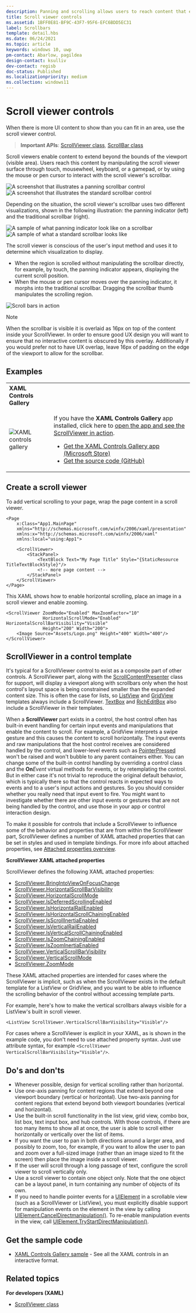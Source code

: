 ```yaml
---
description: Panning and scrolling allows users to reach content that extends beyond the bounds of the screen.
title: Scroll viewer controls
ms.assetid: 1BFF0E81-BF9C-43F7-95F6-EFC6BDD5EC31
label: Scrollbars
template: detail.hbs
ms.date: 06/24/2021
ms.topic: article
keywords: windows 10, uwp
pm-contact: Abarlow, pagildea
design-contact: ksulliv
dev-contact: regisb
doc-status: Published
ms.localizationpriority: medium
ms.collection: windows11
---
```

# Scroll viewer controls



When there is more UI content to show than you can fit in an area, use the scroll viewer control.

> **Important APIs**: [ScrollViewer class](/uwp/api/Windows.UI.Xaml.Controls.ScrollViewer), [ScrollBar class](/uwp/api/windows.ui.xaml.controls.primitives.scrollbar)

Scroll viewers enable content to extend beyond the bounds of the viewport (visible area). Users reach this content by manipulating the scroll viewer surface through touch, mousewheel, keyboard, or a gamepad, or by using the mouse or pen cursor to interact with the scroll viewer's scrollbar.

![A screenshot that illustrates a panning scrollbar control](images/scrollbar-panning-1.png)
![A screenshot that illustrates the standard scrollbar control](images/scrollBar-standard-1.png)

Depending on the situation, the scroll viewer's scrollbar uses two different visualizations, shown in the following illustration: the panning indicator (left) and the traditional scrollbar (right).

![A sample of what panning indicator look like on a scrollbar](images/scrollbar-panning.png)
![A sample of what a standard scrollbar looks like](images/scrollbar-traditional.png)

The scroll viewer is conscious of the user's input method and uses it to determine which visualization to display.

* When the region is scrolled without manipulating the scrollbar directly, for example, by touch, the panning indicator appears, displaying the current scroll position.
* When the mouse or pen cursor moves over the panning indicator, it morphs into the traditional scrollbar.  Dragging the scrollbar thumb manipulates the scrolling region.

<!--
<div class="microsoft-internal-note">
See complete redlines in [UNI]http://uni/DesignDepot.FrontEnd/#/ProductNav/3378/0/dv/?t=Windows|Controls|ScrollControls&f=RS2
</div>
-->

![Scroll bars in action](images/conscious-scroll.gif)

> [!NOTE]
> When the scrollbar is visible it is overlaid as 16px on top of the content inside your ScrollViewer. In order to ensure good UX design you will want to ensure that no interactive content is obscured by this overlay. Additionally if you would prefer not to have UX overlap, leave 16px of padding on the edge of the viewport to allow for the scrollbar.

## Examples

<table>
<th align="left">XAML Controls Gallery<th>
<tr>
<td><img src="images/xaml-controls-gallery-app-icon-sm.png" alt="XAML controls gallery"></img></td>
<td>
    <p>If you have the <strong style="font-weight: semi-bold">XAML Controls Gallery</strong> app installed, click here to <a href="xamlcontrolsgallery:/item/ScrollViewer">open the app and see the ScrollViewer in action</a>.</p>
    <ul>
    <li><a href="https://www.microsoft.com/store/productId/9MSVH128X2ZT">Get the XAML Controls Gallery app (Microsoft Store)</a></li>
    <li><a href="https://github.com/Microsoft/Xaml-Controls-Gallery">Get the source code (GitHub)</a></li>
    </ul>
</td>
</tr>
</table>

## Create a scroll viewer

To add vertical scrolling to your page, wrap the page content in a scroll viewer.

```xaml
<Page
    x:Class="App1.MainPage"
    xmlns="http://schemas.microsoft.com/winfx/2006/xaml/presentation"
    xmlns:x="http://schemas.microsoft.com/winfx/2006/xaml"
    xmlns:local="using:App1">

    <ScrollViewer>
        <StackPanel>
            <TextBlock Text="My Page Title" Style="{StaticResource TitleTextBlockStyle}"/>
            <!-- more page content -->
        </StackPanel>
    </ScrollViewer>
</Page>
```

This XAML shows how to enable horizontal scrolling, place an image in a scroll viewer and enable zooming.

```xaml
<ScrollViewer ZoomMode="Enabled" MaxZoomFactor="10"
              HorizontalScrollMode="Enabled" HorizontalScrollBarVisibility="Visible"
              Height="200" Width="200">
    <Image Source="Assets/Logo.png" Height="400" Width="400"/>
</ScrollViewer>
```

## ScrollViewer in a control template

It's typical for a ScrollViewer control to exist as a composite part of other controls. A ScrollViewer part, along with the [ScrollContentPresenter](/uwp/api/Windows.UI.Xaml.Controls.ScrollContentPresenter) class for support, will display a viewport along with scrollbars only when the host control's layout space is being constrained smaller than the expanded content size. This is often the case for lists, so [ListView](/uwp/api/Windows.UI.Xaml.Controls.ListView) and [GridView](/uwp/api/Windows.UI.Xaml.Controls.GridView) templates always include a ScrollViewer. [TextBox](/uwp/api/Windows.UI.Xaml.Controls.TextBox) and [RichEditBox](/uwp/api/Windows.UI.Xaml.Controls.RichEditBox) also include a ScrollViewer in their templates.

When a **ScrollViewer** part exists in a control, the host control often has built-in event handling for certain input events and manipulations that enable the content to scroll. For example, a GridView interprets a swipe gesture and this causes the content to scroll horizontally. The input events and raw manipulations that the host control receives are considered handled by the control, and lower-level events such as [PointerPressed](/uwp/api/windows.ui.xaml.uielement.pointerpressed) won't be raised and won't bubble to any parent containers either. You can change some of the built-in control handling by overriding a control class and the **On**_Event_ virtual methods for events, or by retemplating the control. But in either case it's not trivial to reproduce the original default behavior, which is typically there so that the control reacts in expected ways to events and to a user's input actions and gestures. So you should consider whether you really need that input event to fire. You might want to investigate whether there are other input events or gestures that are not being handled by the control, and use those in your app or control interaction design.

To make it possible for controls that include a ScrollViewer to influence some of the behavior and properties that are from within the ScrollViewer part, ScrollViewer defines a number of XAML attached properties that can be set in styles and used in template bindings. For more info about attached properties, see [Attached properties overview](/windows/uwp/xaml-platform/attached-properties-overview).

**ScrollViewer XAML attached properties**

ScrollViewer defines the following XAML attached properties:

- [ScrollViewer.BringIntoViewOnFocusChange](/uwp/api/windows.ui.xaml.controls.scrollviewer.bringintoviewonfocuschange)
- [ScrollViewer.HorizontalScrollBarVisibility](/uwp/api/windows.ui.xaml.controls.scrollviewer.horizontalscrollbarvisibility)
- [ScrollViewer.HorizontalScrollMode](/uwp/api/windows.ui.xaml.controls.scrollviewer.horizontalscrollmode)
- [ScrollViewer.IsDeferredScrollingEnabled](/uwp/api/windows.ui.xaml.controls.scrollviewer.isdeferredscrollingenabled)
- [ScrollViewer.IsHorizontalRailEnabled](/uwp/api/windows.ui.xaml.controls.scrollviewer.ishorizontalrailenabled)
- [ScrollViewer.IsHorizontalScrollChainingEnabled](/uwp/api/windows.ui.xaml.controls.scrollviewer.ishorizontalscrollchainingenabled)
- [ScrollViewer.IsScrollInertiaEnabled](/uwp/api/windows.ui.xaml.controls.scrollviewer.isscrollinertiaenabled)
- [ScrollViewer.IsVerticalRailEnabled](/uwp/api/windows.ui.xaml.controls.scrollviewer.isverticalrailenabled)
- [ScrollViewer.IsVerticalScrollChainingEnabled](/uwp/api/windows.ui.xaml.controls.scrollviewer.isverticalscrollchainingenabled)
- [ScrollViewer.IsZoomChainingEnabled](/uwp/api/windows.ui.xaml.controls.scrollviewer.iszoominertiaenabled)
- [ScrollViewer.IsZoomInertiaEnabled](/uwp/api/windows.ui.xaml.controls.scrollviewer.iszoominertiaenabled)
- [ScrollViewer.VerticalScrollBarVisibility](/uwp/api/windows.ui.xaml.controls.scrollviewer.verticalscrollbarvisibilityproperty)
- [ScrollViewer.VerticalScrollMode](/uwp/api/windows.ui.xaml.controls.scrollviewer.verticalscrollmode)
- [ScrollViewer.ZoomMode](/uwp/api/windows.ui.xaml.controls.scrollviewer.zoommode)

These XAML attached properties are intended for cases where the ScrollViewer is implicit, such as when the ScrollViewer exists in the default template for a ListView or GridView, and you want to be able to influence the scrolling behavior of the control without accessing template parts.

For example, here's how to make the vertical scrollbars always visible for a ListView's built in scroll viewer.

```xaml
<ListView ScrollViewer.VerticalScrollBarVisibility="Visible"/>
```

For cases where a ScrollViewer is explicit in your XAML, as is shown in the example code, you don't need to use attached property syntax. Just use attribute syntax, for example `<ScrollViewer VerticalScrollBarVisibility="Visible"/>`.


## Do's and don'ts

- Whenever possible, design for vertical scrolling rather than horizontal.
- Use one-axis panning for content regions that extend beyond one viewport boundary (vertical or horizontal). Use two-axis panning for content regions that extend beyond both viewport boundaries (vertical and horizontal).
- Use the built-in scroll functionality in the list view, grid view, combo box, list box, text input box, and hub controls. With those controls, if there are too many items to show all at once, the user is able to scroll either horizontally or vertically over the list of items.
- If you want the user to pan in both directions around a larger area, and possibly to zoom, too, for example, if you want to allow the user to pan and zoom over a full-sized image (rather than an image sized to fit the screen) then place the image inside a scroll viewer.
- If the user will scroll through a long passage of text, configure the scroll viewer to scroll vertically only.
- Use a scroll viewer to contain one object only. Note that the one object can be a layout panel, in turn containing any number of objects of its own.
- If you need to handle pointer events for a [UIElement](/uwp/api/Windows.UI.Xaml.UIElement) in a scrollable view (such as a ScrollViewer or ListView), you must explicitly disable support for manipulation events on the element in the view by calling [UIElement.CancelDirectmanipulation()](/uwp/api/windows.ui.xaml.uielement.canceldirectmanipulations). To re-enable manipulation events in the view, call [UIElement.TryStartDirectManipulation()](/uwp/api/windows.ui.xaml.uielement.trystartdirectmanipulation).



## Get the sample code

- [XAML Controls Gallery sample](https://github.com/Microsoft/Xaml-Controls-Gallery) - See all the XAML controls in an interactive format.

## Related topics

**For developers (XAML)**

* [ScrollViewer class](/uwp/api/Windows.UI.Xaml.Controls.ScrollViewer)
